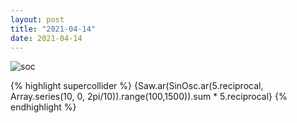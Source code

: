 ```yaml
---
layout: post
title: "2021-04-14"
date: 2021-04-14
---
```

![soc](assets/images/210414_01.scd.wav_spectrogram.png)

{% highlight supercollider %}
{Saw.ar(SinOsc.ar(5.reciprocal, Array.series(10, 0, 2pi/10)).range(100,1500)).sum * 5.reciprocal}
{% endhighlight %}
